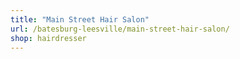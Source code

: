 ```yaml
---
title: "Main Street Hair Salon"
url: /batesburg-leesville/main-street-hair-salon/
shop: hairdresser
---
```

